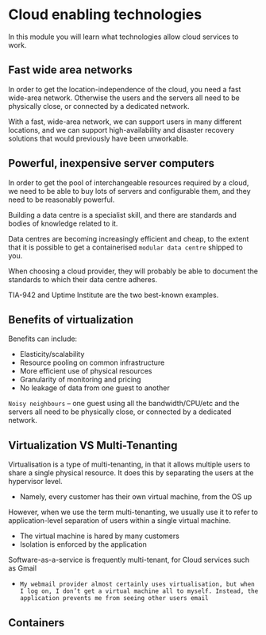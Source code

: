 # Cloud enabling technologies

In this module you will learn what technologies allow cloud services to work.

## Fast wide area networks

In order to get the location-independence of the cloud, you need a fast wide-area network. Otherwise the users and the 
servers all need to be physically close, or connected by a dedicated network.

With a fast, wide-area network, we can support users in many different locations, and we can support high-availability 
and disaster recovery solutions that would previously have been unworkable.

## Powerful, inexpensive server computers

In order to get the pool of interchangeable resources required by a cloud, we need to be able to buy lots of servers 
and configurable them, and they need to be reasonably powerful.

Building a data centre is a specialist skill, and there are standards and bodies of knowledge related to it.

Data centres are becoming increasingly efficient and cheap, to the extent that it is possible to get a containerised 
`modular data centre` shipped to you.

When choosing a cloud provider, they will probably be able to document the standards
to which their data centre adheres.

TIA-942 and Uptime Institute are the two best-known examples.

## Benefits of virtualization

Benefits can include:
* Elasticity/scalability
* Resource pooling on common infrastructure
* More efficient use of physical resources
* Granularity of monitoring and pricing
* No leakage of data from one guest to another

`Noisy neighbours` – one guest using all the bandwidth/CPU/etc and the servers all need to be physically close, or 
connected by a dedicated network.

## Virtualization VS Multi-Tenanting

Virtualisation is a type of multi-tenanting, in that it allows multiple users to share a single physical resource. It 
does this by separating the users at the hypervisor level.
* Namely, every customer has their own virtual machine, from the OS up

However, when we use the term multi-tenanting, we usually use it to refer to application-level separation of users 
within a single virtual machine.
* The virtual machine is hared by many customers
* Isolation is enforced by the application

Software-as-a-service is frequently multi-tenant, for Cloud services such as Gmail
* `My webmail provider almost certainly uses virtualisation, but when I log on, I
  don’t get a virtual machine all to myself. Instead, the application prevents me
  from seeing other users email`
  
## Containers

